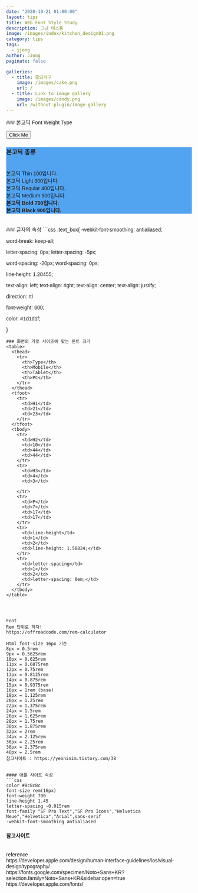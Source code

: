 ```yaml
---
date: "2020-10-21 01:00:00"
layout: tips
title: Web Font Style Study
description: 그냥 테스툥
image: /images/index/kitchen_design01.png
category: tips
tags:
  - jjong
author: JJong
paginate: false

galleries:
  - title: 좀되라구
    image: /images/cake.png
    url: /
  - title: Link to image gallery
    image: /images/candy.png
    url: /without-plugin/image-gallery
---
```


<head>
  <link href="https://fonts.googleapis.com/css2?family=Noto+Sans+KR:wght@100;300;400;500;700;900&family=Roboto:ital,wght@0,100;0,300;0,400;0,500;0,700;0,900;1,100;1,300;1,400;1,500;1,700;1,900&display=swap" rel="stylesheet">
<style>
  body{
    font-family: 'Noto Sans KR', sans-serif;
  }
  
  .text_box{
    max-width: 50rem;
    padding: 0 1.25rem;
    padding-bottom: 1.25rem;
    background-color: gray;
    width: auto;
    /* 부드럽게 폰트 표현하기 */
    -webkit-font-smoothing: antialiased;
    /* 줄 바꿈 시, 단어 단위로 끊어주는 역할 */
    word-break: keep-all;
  }

    @media (max-width: 37.5rem) {
      .text_box {
      background-color: gold;
      display: block;
      }
    }

    @media screen and (min-width: 37.5rem) and (max-width: 1024px) {
    .text_box {
      background-color: rgb(82, 163, 240);
      margin: 0 auto 0;
    }
    }
    @media (min-width: 1024px) {
    .text_box {
      background-color: rgb(226, 55, 92);
      margin: 0 auto 0;
      max-width: 50rem;
      justify-content: center;
      }
    }

.bongodic{
font-size: 30px;
height: 4rem;
background-color: rgba(247, 247, 247);
}

</style>
</head>
### 본고딕 Font Weight Type

<button onclick="myFunction()">Click Me</button>

<div id="myDIV" class="text_box">
  <h3 style="padding-left: 0px; padding-bottom: 20px;">본고딕 종류</h3>
  <div class="bongodic" style="font-weight: 100;">본고딕 Thin 100입니다.</div>
  <div class="bongodic" style="font-weight: 300;">본고딕 Light 300입니다.</div>
  <div class="bongodic" style="font-weight: 400;">본고딕 Reqular 400입니다.</div>
  <div class="bongodic" style="font-weight: 500;">본고딕 Medium 500입니다.</div>
  <div class="bongodic" style="font-weight: 700;">본고딕 Bold 700입니다.</div>
  <div class="bongodic" style="font-weight: 900;">본고딕 Black 900입니다.</div>
</div>

<br>
<br>
### 글자의 속성
```css
.text_box{
<!-- 부드럽게 폰트 표현하기 -->
-webkit-font-smoothing: antialiased;

<!-- 줄 바꿈 시, 단어 단위로 끊어주는 역할 -->

word-break: keep-all;

<!-- 글자 사이의 간격은 letter-spacing -->

letter-spacing: 0px;
letter-spacing: -5px;

<!-- 단어 사이의 간격은 word-spacing -->

word-spacing: -20px;
word-spacing: 0px;

<!-- 줄 간격을 조절하는 속성 -->

line-height: 1.20455;

<!-- 문단 정렬 방식을 정하는 속성은 text-align -->

text-align: left;
text-align: right;
text-align: center;
text-align: justify;

<!-- 글자의 방향을 정하는 속성 -->

direction: rtl

<!-- 글자 굵기 정하는 속성 -->

font-weight: 600;

<!-- 글자 색깔 -->

color: #1d1d1f;

}

````
### 화면의 가로 사이즈에 맞는 폰트 크기
<table>
  <thead>
    <tr>
      <th>Type</th>
      <th>Mobile</th>
      <th>Tablet</th>
      <th>PC</th>
    </tr>
  </thead>
  <tfoot>
    <tr>
      <td>H1</td>
      <td>21</td>
      <td>23</td>
    </tr>
  </tfoot>
  <tbody>
    <tr>
      <td>H2</td>
      <td>10</td>
      <td>44</td>
      <td>44</td>
    </tr>
    <tr>
      <td>H3</td>
      <td>4</td>
      <td>3</td>

    </tr>
    <tr>
      <td>P</td>
      <td>7</td>
      <td>17</td>
      <td>17</td>
    </tr>
    <tr>
      <td>line-height</td>
      <td>1</td>
      <td>2</td>
      <td>line-height: 1.58824;</td>
    </tr>
    <tr>
      <td>letter-spacing</td>
      <td>1</td>
      <td>2</td>
      <td>letter-spacing: 0em;</td>
    </tr>
  </tbody>
</table>




Font
Rem 단위로 하자!
https://offroadcode.com/rem-calculator

Html font-size 16px 기준
8px = 0.5rem
9px = 0.5625rem
10px = 0.625rem
11px = 0.6875rem
12px = 0.75rem
13px = 0.8125rem
14px = 0.875rem
15px = 0.9375rem
16px = 1rem (base)
18px = 1.125rem
20px = 1.25rem
22px = 1.375rem
24px = 1.5rem
26px = 1.625rem
28px = 1.75rem
30px = 1.875rem
32px = 2rem
34px = 2.125rem
36px = 2.25rem
38px = 2.375rem
40px = 2.5rem
참고사이트 : https://yeoninim.tistory.com/38


#### 애플 사이트 속성
```css
color #8c8c8c
font-size rem(16px)
font-weight 700
line-height 1.45
letter-spacing -0.015rem
font-family "SF Pro Text","SF Pro Icons","Helvetica Neue","Helvetica","Arial",sans-serif
-webkit-font-smoothing antialiased

````

#### 참고사이트

<br>
reference<br>
https://developer.apple.com/design/human-interface-guidelines/ios/visual-design/typography/
<br>
https://fonts.google.com/specimen/Noto+Sans+KR?selection.family=Noto+Sans+KR&sidebar.open=true
<br>
https://developer.apple.com/fonts/
<br>

<script>
  function myFunction() {
    var x = document.getElementById("myDIV");
    if (x.style.display === "none") {
      x.style.display = "block";
    } else {
      x.style.display = "none";
    }
  }
</script>
